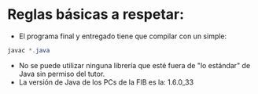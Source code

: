 # Reglas básicas a respetar:
* El programa final y entregado tiene que compilar con un simple:
```java
javac *.java
```
* No se puede utilizar ninguna librería que esté fuera de "lo estándar" de Java sin permiso del tutor.
* La versión de Java de los PCs de la FIB es la: 1.6.0_33